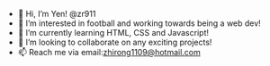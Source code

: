 - 👋 Hi, I’m Yen! @zr911
- 👀 I’m interested in football and working towards being a web dev!
- 🌱 I’m currently learning HTML, CSS and Javascript!
- 💞️ I’m looking to collaborate on any exciting projects!
- 📫 Reach me via email:zhirong1109@hotmail.com

<!---
zr911/zr911 is a ✨ special ✨ repository because its `README.md` (this file) appears on your GitHub profile.
You can click the Preview link to take a look at your changes.
--->
